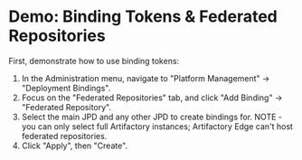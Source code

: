 # Demo: Binding Tokens & Federated Repositories

First, demonstrate how to use binding tokens:

1. In the Administration menu, navigate to "Platform Management" -> "Deployment Bindings".
2. Focus on the "Federated Repositories" tab, and click "Add Binding" -> "Federated Repository".
3. Select the main JPD and any other JPD to create bindings for. NOTE - you can only select full
   Artifactory instances; Artifactory Edge can't host federated repositories.
4. Click "Apply", then "Create".
